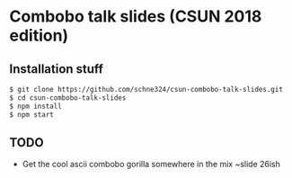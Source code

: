 # Combobo talk slides (CSUN 2018 edition)

## Installation stuff

```bash
$ git clone https://github.com/schne324/csun-combobo-talk-slides.git
$ cd csun-combobo-talk-slides
$ npm install
$ npm start
```


## TODO
- Get the cool ascii combobo gorilla somewhere in the mix ~slide 26ish
